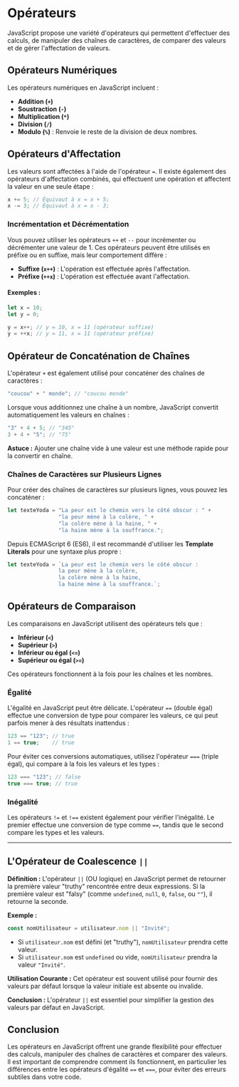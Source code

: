 # Opérateurs

JavaScript propose une variété d'opérateurs qui permettent d'effectuer des calculs, de manipuler des chaînes de caractères, de comparer des valeurs et de gérer l'affectation de valeurs.

## Opérateurs Numériques

Les opérateurs numériques en JavaScript incluent :

* **Addition (`+`)**
* **Soustraction (`-`)**
* **Multiplication (`*`)**
* **Division (`/`)**
* **Modulo (`%`)** : Renvoie le reste de la division de deux nombres.

## Opérateurs d'Affectation

Les valeurs sont affectées à l'aide de l'opérateur `=`. Il existe également des opérateurs d'affectation combinés, qui effectuent une opération et affectent la valeur en une seule étape :

```javascript
x += 5; // Équivaut à x = x + 5;
x -= 3; // Équivaut à x = x - 3;
```

### Incrémentation et Décrémentation

Vous pouvez utiliser les opérateurs `++` et `--` pour incrémenter ou décrémenter une valeur de 1. Ces opérateurs peuvent être utilisés en préfixe ou en suffixe, mais leur comportement diffère :

* **Suffixe (`x++`)** : L'opération est effectuée après l'affectation.
* **Préfixe (`++x`)** : L'opération est effectuée avant l'affectation.

#### **Exemples :**

```javascript
let x = 10;
let y = 0;

y = x++; // y = 10, x = 11 (opérateur suffixe)
y = ++x; // y = 11, x = 11 (opérateur préfixe)
```

## Opérateur de Concaténation de Chaînes

L'opérateur `+` est également utilisé pour concaténer des chaînes de caractères :

```javascript
"coucou" + " monde"; // "coucou monde"
```

Lorsque vous additionnez une chaîne à un nombre, JavaScript convertit automatiquement les valeurs en chaînes :

```javascript
"3" + 4 + 5; // "345"
3 + 4 + "5"; // "75"
```

**Astuce :** Ajouter une chaîne vide à une valeur est une méthode rapide pour la convertir en chaîne.

### Chaînes de Caractères sur Plusieurs Lignes

Pour créer des chaînes de caractères sur plusieurs lignes, vous pouvez les concaténer :

```javascript
let texteYoda = "La peur est le chemin vers le côté obscur : " +
                "la peur mène à la colère, " +
                "la colère mène à la haine, " +
                "la haine mène à la souffrance.";
```

Depuis ECMAScript 6 (ES6), il est recommandé d'utiliser les **Template Literals** pour une syntaxe plus propre :

```javascript
let texteYoda = `La peur est le chemin vers le côté obscur :
                la peur mène à la colère,
                la colère mène à la haine,
                la haine mène à la souffrance.`;
```

## Opérateurs de Comparaison

Les comparaisons en JavaScript utilisent des opérateurs tels que :

* **Inférieur (`<`)**
* **Supérieur (`>`)**
* **Inférieur ou égal (`<=`)**
* **Supérieur ou égal (`>=`)**

Ces opérateurs fonctionnent à la fois pour les chaînes et les nombres.

### Égalité

L'égalité en JavaScript peut être délicate. L'opérateur `==` (double égal) effectue une conversion de type pour comparer les valeurs, ce qui peut parfois mener à des résultats inattendus :

```javascript
123 == "123"; // true
1 == true;    // true
```

Pour éviter ces conversions automatiques, utilisez l'opérateur `===` (triple égal), qui compare à la fois les valeurs et les types :

```javascript
123 === "123"; // false
true === true; // true
```

### Inégalité

Les opérateurs `!=` et `!==` existent également pour vérifier l'inégalité. Le premier effectue une conversion de type comme `==`, tandis que le second compare les types et les valeurs.

***

## L'Opérateur de Coalescence `||`

**Définition :** L'opérateur `||` (OU logique) en JavaScript permet de retourner la première valeur "truthy" rencontrée entre deux expressions. Si la première valeur est "falsy" (comme `undefined`, `null`, `0`, `false`, ou `""`), il retourne la seconde.

**Exemple :**

```javascript
const nomUtilisateur = utilisateur.nom || "Invité";
```

* Si `utilisateur.nom` est défini (et "truthy"), `nomUtilisateur` prendra cette valeur.
* Si `utilisateur.nom` est `undefined` ou vide, `nomUtilisateur` prendra la valeur `"Invité"`.

**Utilisation Courante :** Cet opérateur est souvent utilisé pour fournir des valeurs par défaut lorsque la valeur initiale est absente ou invalide.

**Conclusion :** L'opérateur `||` est essentiel pour simplifier la gestion des valeurs par défaut en JavaScript.

## Conclusion

Les opérateurs en JavaScript offrent une grande flexibilité pour effectuer des calculs, manipuler des chaînes de caractères et comparer des valeurs. Il est important de comprendre comment ils fonctionnent, en particulier les différences entre les opérateurs d'égalité `==` et `===`, pour éviter des erreurs subtiles dans votre code.


